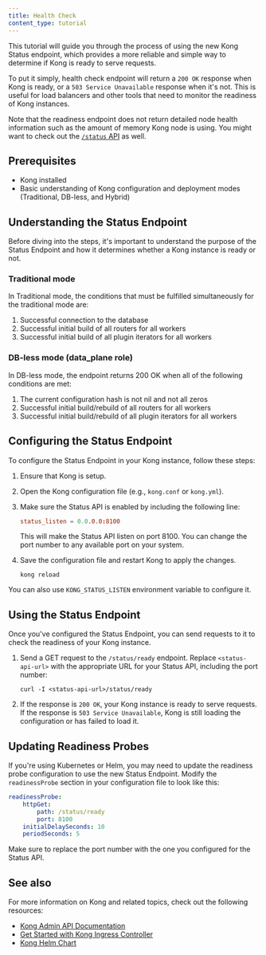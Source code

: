 ```yaml
---
title: Health Check
content_type: tutorial
---
```


This tutorial will guide you through the process of using the new Kong Status endpoint, which provides a more reliable and simple way to determine if Kong is ready to serve requests.

To put it simply, health check endpoint will return a `200 OK` response when Kong is ready, or a `503 Service Unavailable` response when it's not. This is useful for load balancers and other tools that need to monitor the readiness of Kong instances.

Note that the readiness endpoint does not return detailed node health information such as the
amount of memory Kong node is using. You might want to check out the [`/status` API](/gateway/{{page.kong_version}}/admin-api/#retrieve-node-status) as well.

## Prerequisites

* Kong installed
* Basic understanding of Kong configuration and deployment modes (Traditional, DB-less, and Hybrid)

## Understanding the Status Endpoint

Before diving into the steps, it's important to understand the purpose of the Status Endpoint and how it determines whether a Kong instance is ready or not.

### Traditional mode

In Traditional mode, the conditions that must be fulfilled simultaneously for the traditional mode are: 

1. Successful connection to the database
2. Successful initial build of all routers for all workers
3. Successful initial build of all plugin iterators for all workers

### DB-less mode (data_plane role)

In DB-less mode, the endpoint returns 200 OK when all of the following conditions are met:

1. The current configuration hash is not nil and not all zeros
2. Successful initial build/rebuild of all routers for all workers
3. Successful initial build/rebuild of all plugin iterators for all workers

## Configuring the Status Endpoint

To configure the Status Endpoint in your Kong instance, follow these steps:

1. Ensure that Kong is setup.
2. Open the Kong configuration file (e.g., `kong.conf` or `kong.yml`).
3. Make sure the Status API is enabled by including the following line:

    ```conf
    status_listen = 0.0.0.0:8100
    ```

    This will make the Status API listen on port 8100. You can change the port number to any available port on your system.

4. Save the configuration file and restart Kong to apply the changes.

    ```shell
    kong reload
    ```
    
You can also use `KONG_STATUS_LISTEN` environment variable to configure it.

## Using the Status Endpoint

Once you've configured the Status Endpoint, you can send requests to it to check the readiness of your Kong instance.

1. Send a GET request to the `/status/ready` endpoint. Replace `<status-api-url>` with the appropriate URL for your Status API, including the port number:

    ```shell
    curl -I <status-api-url>/status/ready
    ```

2. If the response is `200 OK`, your Kong instance is ready to serve requests. If the response is `503 Service Unavailable`, Kong is still loading the configuration or has failed to load it.

## Updating Readiness Probes

If you're using Kubernetes or Helm, you may need to update the readiness probe configuration to use the new Status Endpoint. Modify the `readinessProbe` section in your configuration file to look like this:

```yaml
readinessProbe:
    httpGet:
        path: /status/ready
        port: 8100
    initialDelaySeconds: 10
    periodSeconds: 5
```

Make sure to replace the port number with the one you configured for the Status API.

## See also

For more information on Kong and related topics, check out the following resources:

* [Kong Admin API Documentation](https://docs.konghq.com/gateway/latest/admin-api/)
* [Get Started with Kong Ingress Controller](https://docs.konghq.com/kubernetes-ingress-controller/latest/deployment/)
* [Kong Helm Chart](https://github.com/Kong/charts/tree/main/charts/kong)
